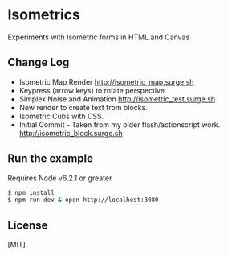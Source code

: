 # Isometrics

  Experiments with Isometric forms in HTML and Canvas

## Change Log
  * Isometric Map Render http://isometric_map.surge.sh
  * Keypress (arrow keys) to rotate perspective.
  * Simplex Noise and Animation http://isometric_test.surge.sh
  * New render to create text from blocks.
  * Isometric Cubs with CSS.
  * Initial Commit - Taken from my older flash/actionscript work. http://isometric_block.surge.sh

## Run the example
  Requires Node v6.2.1 or greater

```bash
$ npm install
$ npm run dev & open http://localhost:8080
```

## License

[MIT]
